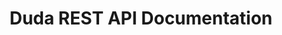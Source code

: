 ---
title: Duda REST API Documentation

language_tabs:
  - shell: cURL

toc_footers:
  - <a href='/developers/'>Back to Developer Portal</a>
  - <a href='/developers/rest-api/api-terms'>Duda API Terms of Service</a>
  - <a href='https://help.dudamobile.com/' target="_blank">View Duda Support Docs</a>

includes:
  - intro
  - responsive
  - accounts
  - permissions
  - analytics

search: true
---